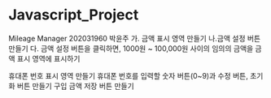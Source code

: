 # Javascript_Project
Mileage Manager
202031960 박윤주
가. 금액 표시 영역 만들기
나.금액 설정 버튼 만들기
다. 금액 설정 버튼을 클릭하면, 1000원 ~ 100,000원 사이의 임의의 금액을 금액 표시 영역에 표시하기

휴대폰 번호 표시 영역 만들기
휴대폰 번호를 입력할 숫자 버튼(0~9)과 수정 버튼, 초기화 버튼 만들기
구입 금액 저장 버튼 만들기

